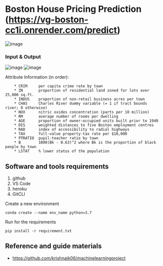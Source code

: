 # Boston House Pricing Prediction (https://vg-boston-cc1i.onrender.com/predict)

![image](https://user-images.githubusercontent.com/67424390/209007126-ee923e4a-6a62-420a-878b-25c1f794813e.png)

### Input & Output
![image](https://user-images.githubusercontent.com/67424390/209007597-49acb296-3f39-4ee2-a508-89ba1d97d982.png)
![image](https://user-images.githubusercontent.com/67424390/209007590-51b79698-e444-4620-b93a-603b625ecfe4.png)


Attribute Information (in order):

        * CRIM     per capita crime rate by town
        * ZN       proportion of residential land zoned for lots over 25,000 sq.ft.
        * INDUS    proportion of non-retail business acres per town
        * CHAS     Charles River dummy variable (= 1 if tract bounds river; 0 otherwise)
        * NOX      nitric oxides concentration (parts per 10 million)
        * RM       average number of rooms per dwelling
        * AGE      proportion of owner-occupied units built prior to 1940
        * DIS      weighted distances to five Boston employment centres
        * RAD      index of accessibility to radial highways
        * TAX      full-value property-tax rate per $10,000
        * PTRATIO  pupil-teacher ratio by town
        * B        1000(Bk - 0.63)^2 where Bk is the proportion of black people by town
        * LSTAT    % lower status of the population

## Software and tools requirements

1. github
2. VS Code
3. heroku
4. GitCLI

Create a new environment

```
conda create --name env_name python=3.7
```

Run for the requirements
```
pip install -r requirement.txt
```

## Reference and guide materials 
* https://github.com/krishnaik06/machinelearningproject 
